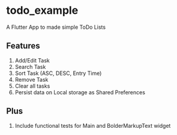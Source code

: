 # todo_example

A Flutter App to made simple ToDo Lists

## Features

1. Add/Edit Task
2. Search Task
3. Sort Task (ASC, DESC, Entry Time)
4. Remove Task
5. Clear all tasks
6. Persist data on Local storage as Shared Preferences

## Plus

1. Include functional tests for Main and BolderMarkupText widget
